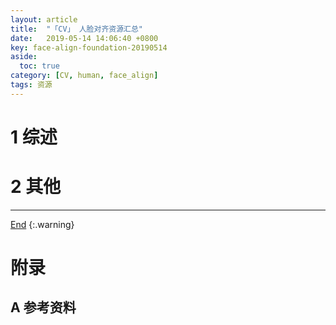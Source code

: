 ```yaml
---
layout: article
title:  "「CV」 人脸对齐资源汇总"
date:   2019-05-14 14:06:40 +0800
key: face-align-foundation-20190514
aside:
  toc: true
category: [CV, human, face_align]
tags: 资源
---
```

<span id='head'></span>  

<!--more-->

# 1 综述  
# 2 其他



-------------------  
[End](#head)
{:.warning}  

# 附录
## A 参考资料
